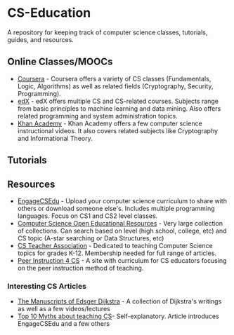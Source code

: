 # CS-Education
A repository for keeping track of computer science classes, tutorials, guides, and resources.

## Online Classes/MOOCs
* [Coursera](https://www.coursera.org) - Coursera offers a variety of CS classes (Fundamentals, Logic, Algorithms) as well as related fields (Cryptography, Security, Programming).
* [edX](https://www.edx.org) - edX offers multiple CS and CS-related courses. Subjects range from basic principles to machine learning and data mining. Also offers related programming and system administration topics.
* [Khan Academy](https://www.khanacademy.org/computing/computer-science) - Khan Academy offers a few computer science instructional videos. It also covers related subjects like Cryptography and Informational Theory.

## Tutorials

## Resources
* [EngageCSEdu](https://www.engage-csedu.org/) - Upload your computer science curriculum to share with others or download someone else's. Includes multiple programming languages. Focus on CS1 and CS2 level classes.
* [Computer Science Open Educational Resources](http://iiscs.wssu.edu/drupal/csoer) - Very large collection of collections. Can search based on level (high school, college, etc) and CS topic (A-star searching or Data Structures, etc)
* [CS Teacher Association](http://csta.acm.org/WebRepository/WebRepository.html) - Dedicated to teaching Computer Science topics for grades K-12. Membership needed for full range of articles.
* [Peer Instruction 4 CS](http://www.peerinstruction4cs.org) - A site with curriculum for CS educators focusing on the peer instruction method of teaching.

### Interesting CS Articles
* [The Manuscripts of Edsger Dijkstra](http://www.cs.utexas.edu/users/EWD/welcome.html) - A collection of Dijkstra's writings as well as a few videos/lectures
* [Top 10 Myths about teaching CS](http://cacm.acm.org/blogs/blog-cacm/189498-top-10-myths-about-teaching-computer-science/fulltext)- Self-explanatory. Article introduces EngageCSEdu and a few others

